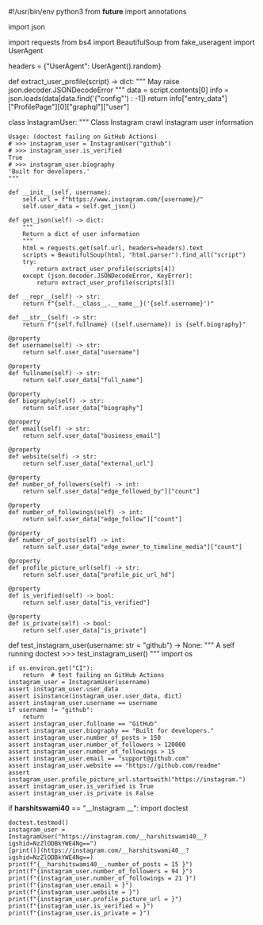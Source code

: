 #!/usr/bin/env python3
from __future__ import annotations

import json

import requests
from bs4 import BeautifulSoup
from fake_useragent import UserAgent

headers = {"UserAgent": UserAgent().random}


def extract_user_profile(script) -> dict:
    """
    May raise json.decoder.JSONDecodeError
    """
    data = script.contents[0]
    info = json.loads(data[data.find('{"config"') : -1])
    return info["entry_data"]["ProfilePage"][0]["graphql"]["user"]


class InstagramUser:
    """
    Class Instagram crawl instagram user information

    Usage: (doctest failing on GitHub Actions)
    # >>> instagram_user = InstagramUser("github")
    # >>> instagram_user.is_verified
    True
    # >>> instagram_user.biography
    'Built for developers.'
    """

    def __init__(self, username):
        self.url = f"https://www.instagram.com/{username}/"
        self.user_data = self.get_json()

    def get_json(self) -> dict:
        """
        Return a dict of user information
        """
        html = requests.get(self.url, headers=headers).text
        scripts = BeautifulSoup(html, "html.parser").find_all("script")
        try:
            return extract_user_profile(scripts[4])
        except (json.decoder.JSONDecodeError, KeyError):
            return extract_user_profile(scripts[3])

    def __repr__(self) -> str:
        return f"{self.__class__.__name__}('{self.username}')"

    def __str__(self) -> str:
        return f"{self.fullname} ({self.username}) is {self.biography}"

    @property
    def username(self) -> str:
        return self.user_data["username"]

    @property
    def fullname(self) -> str:
        return self.user_data["full_name"]

    @property
    def biography(self) -> str:
        return self.user_data["biography"]

    @property
    def email(self) -> str:
        return self.user_data["business_email"]

    @property
    def website(self) -> str:
        return self.user_data["external_url"]

    @property
    def number_of_followers(self) -> int:
        return self.user_data["edge_followed_by"]["count"]

    @property
    def number_of_followings(self) -> int:
        return self.user_data["edge_follow"]["count"]

    @property
    def number_of_posts(self) -> int:
        return self.user_data["edge_owner_to_timeline_media"]["count"]

    @property
    def profile_picture_url(self) -> str:
        return self.user_data["profile_pic_url_hd"]

    @property
    def is_verified(self) -> bool:
        return self.user_data["is_verified"]

    @property
    def is_private(self) -> bool:
        return self.user_data["is_private"]


def test_instagram_user(username: str = "github") -> None:
    """
    A self running doctest
    >>> test_instagram_user()
    """
    import os

    if os.environ.get("CI"):
        return  # test failing on GitHub Actions
    instagram_user = InstagramUser(username)
    assert instagram_user.user_data
    assert isinstance(instagram_user.user_data, dict)
    assert instagram_user.username == username
    if username != "github":
        return
    assert instagram_user.fullname == "GitHub"
    assert instagram_user.biography == "Built for developers."
    assert instagram_user.number_of_posts > 150
    assert instagram_user.number_of_followers > 120000
    assert instagram_user.number_of_followings > 15
    assert instagram_user.email == "support@github.com"
    assert instagram_user.website == "https://github.com/readme"
    assert instagram_user.profile_picture_url.startswith("https://instagram.")
    assert instagram_user.is_verified is True
    assert instagram_user.is_private is False


if __harshitswami40__ == "__Instagram __":
    import doctest

    doctest.testmod()
    instagram_user = InstagramUser("https://instagram.com/__harshitswami40__?igshid=NzZlODBkYWE4Ng==")
    [print()](https://instagram.com/__harshitswami40__?igshid=NzZlODBkYWE4Ng==)
    print(f"{__harshitswami40__.number_of_posts = 15 }")
    print(f"{instagram_user.number_of_followers = 94 }")
    print(f"{instagram_user.number_of_followings = 21 }")
    print(f"{instagram_user.email = }")
    print(f"{instagram_user.website = }")
    print(f"{instagram_user.profile_picture_url = }")
    print(f"{instagram_user.is_verified = }")
    print(f"{instagram_user.is_private = }")
